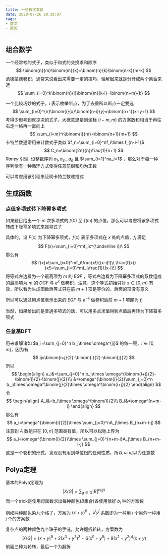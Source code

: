 ```yaml
---
title: 一些数学套路
date: 2020-07-26 20:38:07
tags:
- 数学
- 数论	
---
```


## 组合数学

一个经常考的式子，类似于和式的交换求和顺序
$$
\binom{n}{m}\binom{m}{k}=\binom{n}{k}\binom{n-k}{m-k}
$$
范德蒙德卷积，通常来说看出来需要一定的技巧，理解起来就是分开成两个集合来选
$$
\sum_{i=0}^k\binom{n}{i}\binom{m}{k-i}=\binom{n+m}{k}
$$
<!-- more -->
一个比较巧妙的式子，$i$ 表示枚举断点，为了去重所以断点一定要选
$$
\sum_{i=0}^{n}\binom{i}{x}\binom{n-i}{y}=\binom{n+1}{x+y+1}
$$
考得少但考到就凉凉的式子，大概意思是到坐标 $(i-m,m)$ 的方案数和相当于再往右走一格再一直向上
$$
\sum_{i=m}^n\binom{i}{m}=\binom{n+1}{m+1}
$$
卡特兰数通常用来计数式子类似 $f_n=\sum_{i=0}^nf_i\times f_{n-i-1}$
$$
C_n=\binom{2n}{n}\frac{1}{n+1}
$$
$Raney$ 引理: 设整数序列 $a_1,a_2\dots a_n$ 且 $\sum_{i=1}^na_i=1$ ，那么对于每一种序列恰有一种循环方式使得任意前缀和均为正数

可以考虑用该引理来证明卡特兰数递推式

## 生成函数

### 点值多项式转下降幂多项式

如果题目给出一个 $m$ 次多项式的 $f(0)$ 至 $f(m)$ 的点值，那么可以考虑将该多项式转成下降幂多项式来推导式子

具体的，设 $F(x)$ 为下降幂多项式，$f(x)$ 表示多项式在 $x$ 处的点值，$f_i$ 满足
$$
F(x)=\sum_{i=0}^mf_ix^{\underline i}\\
$$
那么有
$$
f(x)=\sum_{i=0}^mf_i\frac{x!}{(x-i)!}\\
\frac{f(x)}{x!}=\sum_{i=0}^mf_i\frac{1}{(x-i)!}
$$
将等式左边看为一个最高项为 $m$ 的 $EGF$ ，等式右边看为下降幂多项式的系数组成的最高项为 $m$ 的 $OGF$ 与 $e^x$ 做卷积，注意，这个等式初始只对 $x\in[0,m]$ 有效，所以看为生成函数后等式只在前 $m+1$ 项是等价的，后面的项没有意义

所以可以通过用点值表示出来的 $EGF$ 与 $e^{-x}$ 做卷积后前 $m+1$ 项即为 $f_i$

当然，如果给出的是普通多项式的话，可以用多点求值得到点值后再转为下降幂多项式

### 任意基DFT

用来求解诸如 $a_i=\sum_{j=0}^n b_j\times \omega^{ij}$ 的每一项，$i\in[0,m]$，因为有
$$
ij=\binom{i+j}{2}-\binom{i}{2}-\binom{j}{2}
$$
所以
$$
\begin{align}
a_i&=\sum_{j=0}^n b_j\times \omega^{\binom{i+j}{2}-\binom{i}{2}-\binom{j}{2}}\\
&=\omega^{\binom{i}{2}}\sum_{j=0}^n b_j\times \omega^\binom{j}{2}\times \omega^\binom{i+j}{2}
\end{align}
$$
令
$$
\begin{align}
A_i&=b_i\times \omega^\binom{i}{2}\\
B_i&=\omega^{n+m-i}
\end{align}
$$
那么有 
$$
a_i=\omega^{\binom{i}{2}}\times \sum_{j=0}^nA_j\times B_{n+m-i-j}
$$
注意到 $A$ 数组只在 $[0,n]$ 范围类有值，所以可以松弛上界为
$$
a_i=\omega^{\binom{i}{2}}\times \sum_{j=0}^{n+m-i}A_j\times B_{n+m-i-j}
$$
这是一个卷积的形式，发现没有用到单位根的任何性质，所以 $\omega$ 可以为任意数

## Polya定理

基本的Polya定理为
$$
|X/G|=\sum_{g\in G}|B|^{c(g)}
$$
而一个trick是使用母函数求出每种颜色($B$集合)各使用恰好 $b_i$ 种的方案数

例如两种颜色染九个格子，方案为 $(x+y)^9$ ，$x^iy^j$ 系数即为一种用 $i$ 个另外一种用 $j$ 个的方案数

复杂点的两种颜色九个珠子的手链，允许翻折轮转，方案数为
$$
|X/G|=(x+y)^9+2(x^3+y^3)^3+6(x^9+y^9)+9(x^2+y^2)^4(x+y)
$$
前面三种为轮转，最后一个为翻折
